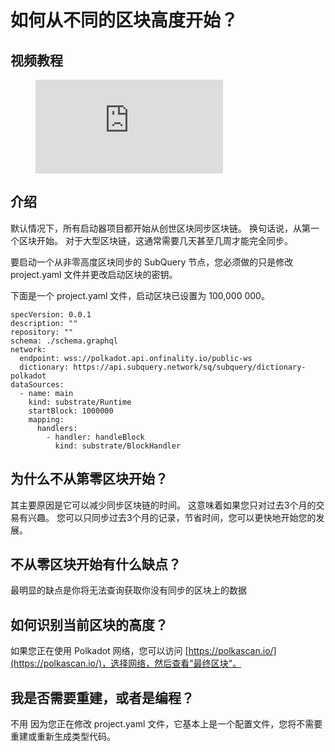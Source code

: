 # 如何从不同的区块高度开始？

## 视频教程

<figure class="video_container">
  <iframe src="https://www.youtube.com/embed/ZiNSXDMHmBk" frameborder="0" allowfullscreen="true"></iframe>
</figure>

## 介绍

默认情况下，所有启动器项目都开始从创世区块同步区块链。 换句话说，从第一个区块开始。 对于大型区块链，这通常需要几天甚至几周才能完全同步。

要启动一个从非零高度区块同步的 SubQuery 节点，您必须做的只是修改project.yaml 文件并更改启动区块的密钥。

下面是一个 project.yaml 文件，启动区块已设置为 100,000 000。

```shell
specVersion: 0.0.1
description: ""
repository: ""
schema: ./schema.graphql
network:
  endpoint: wss://polkadot.api.onfinality.io/public-ws
  dictionary: https://api.subquery.network/sq/subquery/dictionary-polkadot
dataSources:
  - name: main
    kind: substrate/Runtime
    startBlock: 1000000
    mapping:
      handlers:
        - handler: handleBlock
          kind: substrate/BlockHandler
```

## 为什么不从第零区块开始？

其主要原因是它可以减少同步区块链的时间。 这意味着如果您只对过去3个月的交易有兴趣。 您可以只同步过去3个月的记录，节省时间，您可以更快地开始您的发展。

## 不从零区块开始有什么缺点？

最明显的缺点是你将无法查询获取你没有同步的区块上的数据

## 如何识别当前区块的高度？

如果您正在使用 Polkadot 网络，您可以访问 [https://polkascan.io/](https://polkascan.io/)，选择网络，然后查看"最终区块"。

## 我是否需要重建，或者是编程？

不用 因为您正在修改 project.yaml 文件，它基本上是一个配置文件，您将不需要重建或重新生成类型代码。
